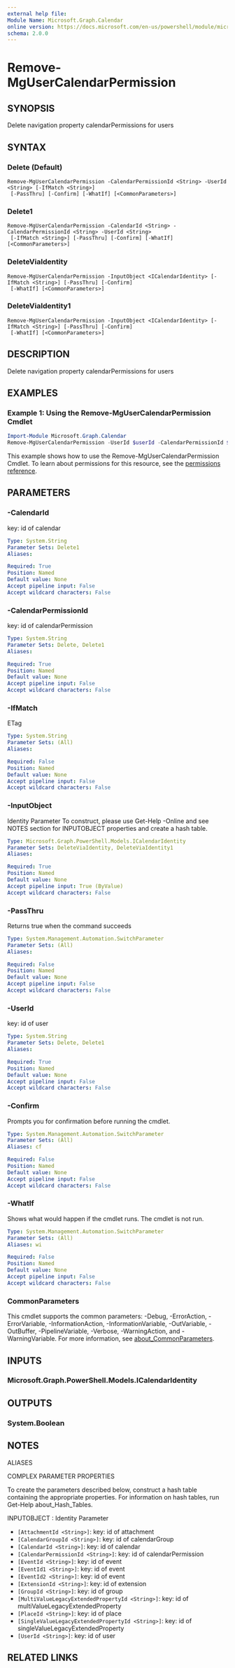 ```yaml
---
external help file:
Module Name: Microsoft.Graph.Calendar
online version: https://docs.microsoft.com/en-us/powershell/module/microsoft.graph.calendar/remove-mgusercalendarpermission
schema: 2.0.0
---
```


# Remove-MgUserCalendarPermission

## SYNOPSIS
Delete navigation property calendarPermissions for users

## SYNTAX

### Delete (Default)
```
Remove-MgUserCalendarPermission -CalendarPermissionId <String> -UserId <String> [-IfMatch <String>]
 [-PassThru] [-Confirm] [-WhatIf] [<CommonParameters>]
```

### Delete1
```
Remove-MgUserCalendarPermission -CalendarId <String> -CalendarPermissionId <String> -UserId <String>
 [-IfMatch <String>] [-PassThru] [-Confirm] [-WhatIf] [<CommonParameters>]
```

### DeleteViaIdentity
```
Remove-MgUserCalendarPermission -InputObject <ICalendarIdentity> [-IfMatch <String>] [-PassThru] [-Confirm]
 [-WhatIf] [<CommonParameters>]
```

### DeleteViaIdentity1
```
Remove-MgUserCalendarPermission -InputObject <ICalendarIdentity> [-IfMatch <String>] [-PassThru] [-Confirm]
 [-WhatIf] [<CommonParameters>]
```

## DESCRIPTION
Delete navigation property calendarPermissions for users

## EXAMPLES

### Example 1: Using the Remove-MgUserCalendarPermission Cmdlet
```powershell
Import-Module Microsoft.Graph.Calendar
Remove-MgUserCalendarPermission -UserId $userId -CalendarPermissionId $calendarPermissionId
```

This example shows how to use the Remove-MgUserCalendarPermission Cmdlet.
To learn about permissions for this resource, see the [permissions reference](/graph/permissions-reference).

## PARAMETERS

### -CalendarId
key: id of calendar

```yaml
Type: System.String
Parameter Sets: Delete1
Aliases:

Required: True
Position: Named
Default value: None
Accept pipeline input: False
Accept wildcard characters: False
```

### -CalendarPermissionId
key: id of calendarPermission

```yaml
Type: System.String
Parameter Sets: Delete, Delete1
Aliases:

Required: True
Position: Named
Default value: None
Accept pipeline input: False
Accept wildcard characters: False
```

### -IfMatch
ETag

```yaml
Type: System.String
Parameter Sets: (All)
Aliases:

Required: False
Position: Named
Default value: None
Accept pipeline input: False
Accept wildcard characters: False
```

### -InputObject
Identity Parameter
To construct, please use Get-Help -Online and see NOTES section for INPUTOBJECT properties and create a hash table.

```yaml
Type: Microsoft.Graph.PowerShell.Models.ICalendarIdentity
Parameter Sets: DeleteViaIdentity, DeleteViaIdentity1
Aliases:

Required: True
Position: Named
Default value: None
Accept pipeline input: True (ByValue)
Accept wildcard characters: False
```

### -PassThru
Returns true when the command succeeds

```yaml
Type: System.Management.Automation.SwitchParameter
Parameter Sets: (All)
Aliases:

Required: False
Position: Named
Default value: None
Accept pipeline input: False
Accept wildcard characters: False
```

### -UserId
key: id of user

```yaml
Type: System.String
Parameter Sets: Delete, Delete1
Aliases:

Required: True
Position: Named
Default value: None
Accept pipeline input: False
Accept wildcard characters: False
```

### -Confirm
Prompts you for confirmation before running the cmdlet.

```yaml
Type: System.Management.Automation.SwitchParameter
Parameter Sets: (All)
Aliases: cf

Required: False
Position: Named
Default value: None
Accept pipeline input: False
Accept wildcard characters: False
```

### -WhatIf
Shows what would happen if the cmdlet runs.
The cmdlet is not run.

```yaml
Type: System.Management.Automation.SwitchParameter
Parameter Sets: (All)
Aliases: wi

Required: False
Position: Named
Default value: None
Accept pipeline input: False
Accept wildcard characters: False
```

### CommonParameters
This cmdlet supports the common parameters: -Debug, -ErrorAction, -ErrorVariable, -InformationAction, -InformationVariable, -OutVariable, -OutBuffer, -PipelineVariable, -Verbose, -WarningAction, and -WarningVariable. For more information, see [about_CommonParameters](http://go.microsoft.com/fwlink/?LinkID=113216).

## INPUTS

### Microsoft.Graph.PowerShell.Models.ICalendarIdentity

## OUTPUTS

### System.Boolean

## NOTES

ALIASES

COMPLEX PARAMETER PROPERTIES

To create the parameters described below, construct a hash table containing the appropriate properties. For information on hash tables, run Get-Help about_Hash_Tables.


INPUTOBJECT <ICalendarIdentity>: Identity Parameter
  - `[AttachmentId <String>]`: key: id of attachment
  - `[CalendarGroupId <String>]`: key: id of calendarGroup
  - `[CalendarId <String>]`: key: id of calendar
  - `[CalendarPermissionId <String>]`: key: id of calendarPermission
  - `[EventId <String>]`: key: id of event
  - `[EventId1 <String>]`: key: id of event
  - `[EventId2 <String>]`: key: id of event
  - `[ExtensionId <String>]`: key: id of extension
  - `[GroupId <String>]`: key: id of group
  - `[MultiValueLegacyExtendedPropertyId <String>]`: key: id of multiValueLegacyExtendedProperty
  - `[PlaceId <String>]`: key: id of place
  - `[SingleValueLegacyExtendedPropertyId <String>]`: key: id of singleValueLegacyExtendedProperty
  - `[UserId <String>]`: key: id of user

## RELATED LINKS

